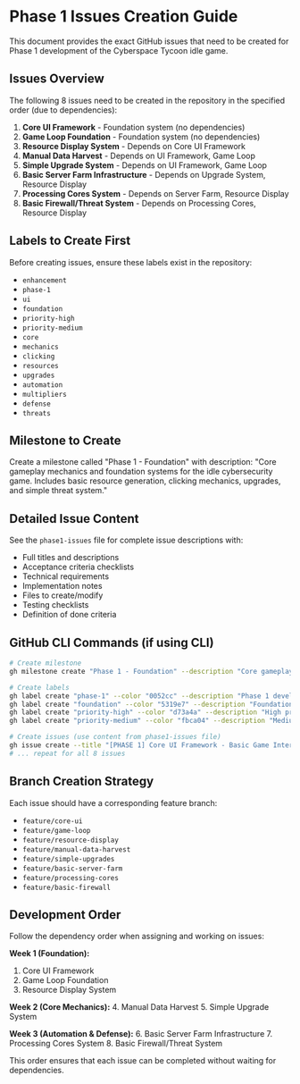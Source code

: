 # Phase 1 Issues Creation Guide

This document provides the exact GitHub issues that need to be created for Phase 1 development of the Cyberspace Tycoon idle game.

## Issues Overview

The following 8 issues need to be created in the repository in the specified order (due to dependencies):

1. **Core UI Framework** - Foundation system (no dependencies)
2. **Game Loop Foundation** - Foundation system (no dependencies)
3. **Resource Display System** - Depends on Core UI Framework
4. **Manual Data Harvest** - Depends on UI Framework, Game Loop
5. **Simple Upgrade System** - Depends on UI Framework, Game Loop
6. **Basic Server Farm Infrastructure** - Depends on Upgrade System, Resource Display
7. **Processing Cores System** - Depends on Server Farm, Resource Display
8. **Basic Firewall/Threat System** - Depends on Processing Cores, Resource Display

## Labels to Create First

Before creating issues, ensure these labels exist in the repository:
- `enhancement`
- `phase-1`
- `ui`
- `foundation`
- `priority-high`
- `priority-medium`
- `core`
- `mechanics`
- `clicking`
- `resources`
- `upgrades`
- `automation`
- `multipliers`
- `defense`
- `threats`

## Milestone to Create

Create a milestone called "Phase 1 - Foundation" with description:
"Core gameplay mechanics and foundation systems for the idle cybersecurity game. Includes basic resource generation, clicking mechanics, upgrades, and simple threat system."

## Detailed Issue Content

See the `phase1-issues` file for complete issue descriptions with:
- Full titles and descriptions
- Acceptance criteria checklists
- Technical requirements
- Implementation notes
- Files to create/modify
- Testing checklists
- Definition of done criteria

## GitHub CLI Commands (if using CLI)

```bash
# Create milestone
gh milestone create "Phase 1 - Foundation" --description "Core gameplay mechanics and foundation systems"

# Create labels
gh label create "phase-1" --color "0052cc" --description "Phase 1 development tasks"
gh label create "foundation" --color "5319e7" --description "Foundation systems that other features depend on"
gh label create "priority-high" --color "d73a4a" --description "High priority issue"
gh label create "priority-medium" --color "fbca04" --description "Medium priority issue"

# Create issues (use content from phase1-issues file)
gh issue create --title "[PHASE 1] Core UI Framework - Basic Game Interface" --body-file issue1-body.txt --label "enhancement,phase-1,ui,foundation,priority-high" --milestone "Phase 1 - Foundation"
# ... repeat for all 8 issues
```

## Branch Creation Strategy

Each issue should have a corresponding feature branch:
- `feature/core-ui`
- `feature/game-loop`
- `feature/resource-display`
- `feature/manual-data-harvest`
- `feature/simple-upgrades`
- `feature/basic-server-farm`
- `feature/processing-cores`
- `feature/basic-firewall`

## Development Order

Follow the dependency order when assigning and working on issues:

**Week 1 (Foundation):**
1. Core UI Framework
2. Game Loop Foundation  
3. Resource Display System

**Week 2 (Core Mechanics):**
4. Manual Data Harvest
5. Simple Upgrade System

**Week 3 (Automation & Defense):**
6. Basic Server Farm Infrastructure
7. Processing Cores System
8. Basic Firewall/Threat System

This order ensures that each issue can be completed without waiting for dependencies.
